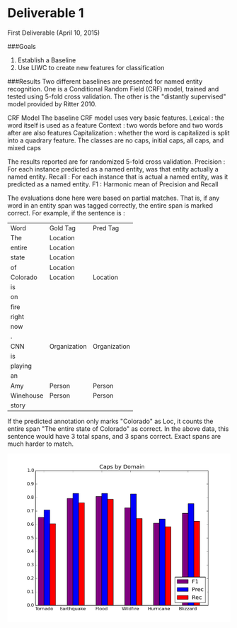 Deliverable 1
=============

First Deliverable (April 10, 2015)

###Goals
1. Establish a Baseline
2. Use LIWC to create new features for classification


###Results
Two different baselines are presented for named entity recognition. One is a Conditional Random Field (CRF) model, trained and tested using 5-fold cross validation. The other is the "distantly supervised" model provided by Ritter 2010.

CRF Model
The baseline CRF model uses very basic features.
Lexical : the word itself is used as a feature
Context : two words before and two words after are also features
Capitalization : whether the word is capitalized is split into a quadrary feature. The classes are no caps, initial caps, all caps, and mixed caps

The results reported are for randomized 5-fold cross validation.
Precision : For each instance predicted as a named entity, was that entity actually a named entity.
Recall : For each instance that is actual a named entity, was it predicted as a named entity.
F1 : Harmonic mean of Precision and Recall

The evaluations done here were based on partial matches. That is, if any word in an entity span was tagged correctly, the entire span is marked correct. For example, if the sentence is :
<table>
  <tr><td>Word</td><td>Gold Tag</td><td>Pred Tag</td></tr>
  <tr><td>The</td><td>Location</td><td></td></tr>
  <tr><td>entire</td><td>Location</td><td></td></tr>
  <tr><td>state</td><td>Location</td><td></td></tr>
  <tr><td>of</td><td>Location</td><td></td></tr>
  <tr><td>Colorado</td><td>Location</td><td>Location</td></tr>
  <tr><td>is</td><td></td><td></td></tr>
  <tr><td>on</td><td></td><td></td></tr>
  <tr><td>fire</td><td></td><td></td></tr>
  <tr><td>right</td><td></td><td></td></tr>
  <tr><td>now</td><td></td><td></td></tr>
  <tr><td>.</td><td></td><td></td></tr>
  <tr><td>CNN</td><td>Organization</td><td>Organization</td></tr>
  <tr><td>is</td><td></td><td></td></tr>
  <tr><td>playing</td><td></td><td></td></tr>
  <tr><td>an</td><td></td><td></td></tr>
  <tr><td>Amy</td><td>Person</td><td>Person</td></tr>
  <tr><td>Winehouse</td><td>Person</td><td>Person</td></tr>
  <tr><td>story</td><td></td><td></td></tr>
</table>

If the predicted annotation only marks "Colorado" as Loc, it counts the entire span "The entire state of Colorado" as correct. In the above data, this sentence would have 3 total spans, and 3 spans correct. Exact spans are much harder to match.

![alt text](https://github.com/jenningsanderson/ner-twitter-ml/blob/master/deliverable_1/caps_by_domain.png "caps by domain, partial match")